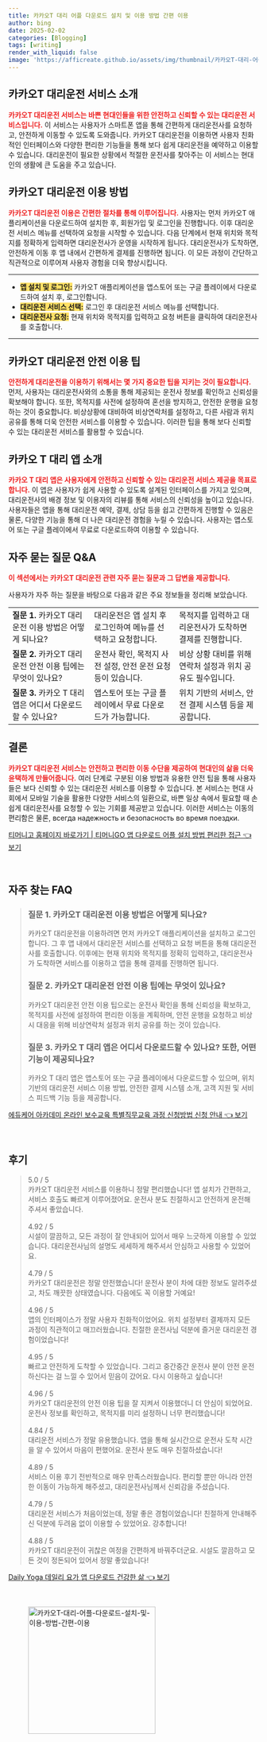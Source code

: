 ```yaml
---
title: 카카오T 대리 어플 다운로드 설치 및 이용 방법 간편 이용
author: bing
date: 2025-02-02
categories: [Blogging]
tags: [writing]
render_with_liquid: false
image: 'https://afficreate.github.io/assets/img/thumbnail/카카오T-대리-어플-다운로드-설치-및-이용-방법-간편-이용.webp'
---
```



<h2 id='kakao_t_dai_service_intro'>카카오T 대리운전 서비스 소개</h2>

<p><b><span style="color: #ee2323;">카카오T 대리운전 서비스는 바쁜 현대인들을 위한 안전하고 신뢰할 수 있는 대리운전 서비스입니다.</span></b> 이 서비스는 사용자가 스마트폰 앱을 통해 간편하게 대리운전사를 요청하고, 안전하게 이동할 수 있도록 도와줍니다. 카카오T 대리운전을 이용하면 사용자 친화적인 인터페이스와 다양한 편리한 기능들을 통해 보다 쉽게 대리운전을 예약하고 이용할 수 있습니다. 대리운전이 필요한 상황에서 적절한 운전사를 찾아주는 이 서비스는 현대인의 생활에 큰 도움을 주고 있습니다.</p>

<h2 id='kakao_t_dai_service_using_method'>카카오T 대리운전 이용 방법</h2>

<p><b><span style="color: #ee2323;">카카오T 대리운전 이용은 간편한 절차를 통해 이루어집니다.</span></b> 사용자는 먼저 카카오T 애플리케이션을 다운로드하여 설치한 후, 회원가입 및 로그인을 진행합니다. 이후 대리운전 서비스 메뉴를 선택하여 요청을 시작할 수 있습니다. 다음 단계에서 현재 위치와 목적지를 정확하게 입력하면 대리운전사가 운영을 시작하게 됩니다. 대리운전사가 도착하면, 안전하게 이동 후 앱 내에서 간편하게 결제를 진행하면 됩니다. 이 모든 과정이 간단하고 직관적으로 이루어져 사용자 경험을 더욱 향상시킵니다.</p>

<hr />

<ul>
    <li><b><span style="background-color: #ffe066;">앱 설치 및 로그인:</span></b> 카카오T 애플리케이션을 앱스토어 또는 구글 플레이에서 다운로드하여 설치 후, 로그인합니다.</li>
    <li><b><span style="background-color: #ffe066;">대리운전 서비스 선택:</span></b> 로그인 후 대리운전 서비스 메뉴를 선택합니다.</li>
    <li><b><span style="background-color: #ffe066;">대리운전사 요청:</span></b> 현재 위치와 목적지를 입력하고 요청 버튼을 클릭하여 대리운전사를 호출합니다.</li>
</ul>

<hr />

<h2 id='kakao_t_dai_safe_tips'>카카오T 대리운전 안전 이용 팁</h2>

<p><b><span style="color: #ee2323;">안전하게 대리운전을 이용하기 위해서는 몇 가지 중요한 팁을 지키는 것이 필요합니다.</span></b> 먼저, 사용자는 대리운전사와의 소통을 통해 제공되는 운전사 정보를 확인하고 신뢰성을 확보해야 합니다. 또한, 목적지를 사전에 설정하여 혼선을 방지하고, 안전한 운행을 요청하는 것이 중요합니다. 비상상황에 대비하여 비상연락처를 설정하고, 다른 사람과 위치 공유를 통해 더욱 안전한 서비스를 이용할 수 있습니다. 이러한 팁을 통해 보다 신뢰할 수 있는 대리운전 서비스를 활용할 수 있습니다.</p>

<h2 id='kakao_t_app_overview'>카카오 T 대리 앱 소개</h2>

<p><b><span style="color: #ee2323;">카카오 T 대리 앱은 사용자에게 안전하고 신뢰할 수 있는 대리운전 서비스 제공을 목표로 합니다.</span></b> 이 앱은 사용자가 쉽게 사용할 수 있도록 설계된 인터페이스를 가지고 있으며, 대리운전사의 배경 정보 및 이용자의 리뷰를 통해 서비스의 신뢰성을 높이고 있습니다. 사용자들은 앱을 통해 대리운전 예약, 결제, 상담 등을 쉽고 간편하게 진행할 수 있음은 물론, 다양한 기능을 통해 더 나은 대리운전 경험을 누릴 수 있습니다. 사용자는 앱스토어 또는 구글 플레이에서 무료로 다운로드하여 이용할 수 있습니다.</p>

<h2 id='faq'>자주 묻는 질문 Q&A</h2>

<p><b><span style="color: #ee2323;">이 섹션에서는 카카오T 대리운전 관련 자주 묻는 질문과 그 답변을 제공합니다.</span></b></p>

<p>사용자가 자주 하는 질문을 바탕으로 다음과 같은 주요 정보들을 정리해 보았습니다.</p>

<table>
    <tr>
        <td><b>질문 1.</b> 카카오T 대리운전 이용 방법은 어떻게 되나요?</td>
        <td>대리운전은 앱 설치 후 로그인하여 메뉴를 선택하고 요청합니다.</td>
        <td>목적지를 입력하고 대리운전사가 도착하면 결제를 진행합니다.</td>
    </tr>
    <tr>
        <td><b>질문 2.</b> 카카오T 대리운전 안전 이용 팁에는 무엇이 있나요?</td>
        <td>운전사 확인, 목적지 사전 설정, 안전 운전 요청 등이 있습니다.</td>
        <td>비상 상황 대비를 위해 연락처 설정과 위치 공유도 필수입니다.</td>
    </tr>
    <tr>
        <td><b>질문 3.</b> 카카오 T 대리 앱은 어디서 다운로드할 수 있나요?</td>
        <td>앱스토어 또는 구글 플레이에서 무료 다운로드가 가능합니다.</td>
        <td>위치 기반의 서비스, 안전 결제 시스템 등을 제공합니다.</td>
    </tr>
</table>

<h2 id='conclusion'>결론</h2>

<p><b><span style="color: #ee2323;">카카오T 대리운전 서비스는 안전하고 편리한 이동 수단을 제공하여 현대인의 삶을 더욱 윤택하게 만들어줍니다.</span></b> 여러 단계로 구분된 이용 방법과 유용한 안전 팁을 통해 사용자들은 보다 신뢰할 수 있는 대리운전 서비스를 이용할 수 있습니다. 본 서비스는 현대 사회에서 모바일 기술을 활용한 다양한 서비스의 일환으로, 바쁜 일상 속에서 필요할 때 손쉽게 대리운전사를 요청할 수 있는 기회를 제공받고 있습니다. 이러한 서비스는 이동의 편리함은 물론, всегда надежность и безопасность во время поездки.</p>


<p><a class="click-button" title="티머니고 홈페이지 바로가기 | 티머니GO 앱 다운로드 어플 설치 방법 편리한 접근" href="https://afficreate.github.io/posts/%ED%8B%B0%EB%A8%B8%EB%8B%88%EA%B3%A0-%ED%99%88%ED%8E%98%EC%9D%B4%EC%A7%80-%EB%B0%94%EB%A1%9C%EA%B0%80%EA%B8%B0-%ED%8B%B0%EB%A8%B8%EB%8B%88GO-%EC%95%B1-%EB%8B%A4%EC%9A%B4%EB%A1%9C%EB%93%9C-%EC%96%B4%ED%94%8C-%EC%84%A4%EC%B9%98-%EB%B0%A9%EB%B2%95-%ED%8E%B8%EB%A6%AC%ED%95%9C-%EC%A0%91%EA%B7%BC/" rel="dofollow">티머니고 홈페이지 바로가기 | 티머니GO 앱 다운로드 어플 설치 방법 편리한 접근 👈 보기</a></p><br>
<h2 id='자주_찾는_FAQ'>자주 찾는 FAQ</h2>
<div itemscope="" itemtype="https://schema.org/FAQPage">
<blockquote>
<div itemscope="" itemprop="mainEntity" itemtype="https://schema.org/Question">
<h3 itemprop="name">질문 1. 카카오T 대리운전 이용 방법은 어떻게 되나요?</h3>
<div itemscope="" itemprop="acceptedAnswer" itemtype="https://schema.org/Answer">
<span itemprop="text">
<p>카카오T 대리운전을 이용하려면 먼저 카카오T 애플리케이션을 설치하고 로그인합니다. 그 후 앱 내에서 대리운전 서비스를 선택하고 요청 버튼을 통해 대리운전사를 호출합니다. 이후에는 현재 위치와 목적지를 정확히 입력하고, 대리운전사가 도착하면 서비스를 이용하고 앱을 통해 결제를 진행하면 됩니다.</p>
</span>
</div>
</div>
<div itemscope="" itemprop="mainEntity" itemtype="https://schema.org/Question">
<h3 itemprop="name">질문 2. 카카오T 대리운전 안전 이용 팁에는 무엇이 있나요?</h3>
<div itemscope="" itemprop="acceptedAnswer" itemtype="https://schema.org/Answer">
<span itemprop="text">
<p>카카오T 대리운전 안전 이용 팁으로는 운전사 확인을 통해 신뢰성을 확보하고, 목적지를 사전에 설정하여 편리한 이동을 계획하며, 안전 운행을 요청하고 비상 시 대응을 위해 비상연락처 설정과 위치 공유를 하는 것이 있습니다.</p>
</span>
</div>
</div>
<div itemscope="" itemprop="mainEntity" itemtype="https://schema.org/Question">
<h3 itemprop="name">질문 3. 카카오 T 대리 앱은 어디서 다운로드할 수 있나요? 또한, 어떤 기능이 제공되나요?</h3>
<div itemscope="" itemprop="acceptedAnswer" itemtype="https://schema.org/Answer">
<span itemprop="text">
<p>카카오 T 대리 앱은 앱스토어 또는 구글 플레이에서 다운로드할 수 있으며, 위치 기반의 대리운전 서비스 이용 방법, 안전한 결제 시스템 소개, 고객 지원 및 서비스 피드백 기능 등을 제공합니다.</p>
</span>
</div>
</div>
</blockquote>
</div>
<p><a class="click-button" title="에듀케어 아카데미 온라인 보수교육 특별직무교육 과정 신청방법 신청 안내" href="https://afficreate.github.io/posts/%EC%97%90%EB%93%80%EC%BC%80%EC%96%B4-%EC%95%84%EC%B9%B4%EB%8D%B0%EB%AF%B8-%EC%98%A8%EB%9D%BC%EC%9D%B8-%EB%B3%B4%EC%88%98%EA%B5%90%EC%9C%A1-%ED%8A%B9%EB%B3%84%EC%A7%81%EB%AC%B4%EA%B5%90%EC%9C%A1-%EA%B3%BC%EC%A0%95-%EC%8B%A0%EC%B2%AD%EB%B0%A9%EB%B2%95-%EC%8B%A0%EC%B2%AD-%EC%95%88%EB%82%B4/" rel="dofollow">에듀케어 아카데미 온라인 보수교육 특별직무교육 과정 신청방법 신청 안내 👈 보기</a></p><br>
<h2 id='후기'>후기</h2>
<div itemscope itemtype="https://schema.org/Product">
  <blockquote>
  <div itemprop="review" itemscope itemtype="https://schema.org/Review">
      <div itemprop="reviewRating" itemscope itemtype="https://schema.org/Rating"> <span itemprop="ratingValue">5.0</span> / <span itemprop="bestRating">5</span> </div>
      <span itemprop="reviewBody">카카오T 대리운전 서비스를 이용하니 정말 편리했습니다! 앱 설치가 간편하고, 서비스 호출도 빠르게 이루어졌어요. 운전사 분도 친절하시고 안전하게 운전해 주셔서 좋았습니다.</span>
  </div>
  <br>
  <div itemprop="review" itemscope itemtype="https://schema.org/Review">
      <div itemprop="reviewRating" itemscope itemtype="https://schema.org/Rating"> <span itemprop="ratingValue">4.92</span> / <span itemprop="bestRating">5</span> </div>
      <span itemprop="reviewBody">시설이 깔끔하고, 모든 과정이 잘 안내되어 있어서 매우 느긋하게 이용할 수 있었습니다. 대리운전사님의 설명도 세세하게 해주셔서 안심하고 사용할 수 있었어요.</span>
  </div>
  <br>
  <div itemprop="review" itemscope itemtype="https://schema.org/Review">
      <div itemprop="reviewRating" itemscope itemtype="https://schema.org/Rating"> <span itemprop="ratingValue">4.79</span> / <span itemprop="bestRating">5</span> </div>
      <span itemprop="reviewBody">카카오T 대리운전은 정말 안전했습니다! 운전사 분이 차에 대한 정보도 알려주셨고, 차도 깨끗한 상태였습니다. 다음에도 꼭 이용할 거예요!</span>
  </div>
  <br>
  <div itemprop="review" itemscope itemtype="https://schema.org/Review">
      <div itemprop="reviewRating" itemscope itemtype="https://schema.org/Rating"> <span itemprop="ratingValue">4.96</span> / <span itemprop="bestRating">5</span> </div>
      <span itemprop="reviewBody">앱의 인터페이스가 정말 사용자 친화적이었어요. 위치 설정부터 결제까지 모든 과정이 직관적이고 매끄러웠습니다. 친절한 운전사님 덕분에 즐거운 대리운전 경험이었습니다!</span>
  </div>
  <br>
  <div itemprop="review" itemscope itemtype="https://schema.org/Review">
      <div itemprop="reviewRating" itemscope itemtype="https://schema.org/Rating"> <span itemprop="ratingValue">4.95</span> / <span itemprop="bestRating">5</span> </div>
      <span itemprop="reviewBody">빠르고 안전하게 도착할 수 있었습니다. 그리고 중간중간 운전사 분이 안전 운전하신다는 걸 느낄 수 있어서 믿음이 갔어요. 다시 이용하고 싶습니다!</span>
  </div>
  <br>
  <div itemprop="review" itemscope itemtype="https://schema.org/Review">
      <div itemprop="reviewRating" itemscope itemtype="https://schema.org/Rating"> <span itemprop="ratingValue">4.96</span> / <span itemprop="bestRating">5</span> </div>
      <span itemprop="reviewBody">카카오T 대리운전의 안전 이용 팁을 잘 지켜서 이용했더니 더 안심이 되었어요. 운전사 정보를 확인하고, 목적지를 미리 설정하니 너무 편리했습니다!</span>
  </div>
  <br>
  <div itemprop="review" itemscope itemtype="https://schema.org/Review">
      <div itemprop="reviewRating" itemscope itemtype="https://schema.org/Rating"> <span itemprop="ratingValue">4.84</span> / <span itemprop="bestRating">5</span> </div>
      <span itemprop="reviewBody">대리운전 서비스가 정말 유용했습니다. 앱을 통해 실시간으로 운전사 도착 시간을 알 수 있어서 마음이 편했어요. 운전사 분도 매우 친절하셨습니다!</span>
  </div>
  <br>
  <div itemprop="review" itemscope itemtype="https://schema.org/Review">
      <div itemprop="reviewRating" itemscope itemtype="https://schema.org/Rating"> <span itemprop="ratingValue">4.89</span> / <span itemprop="bestRating">5</span> </div>
      <span itemprop="reviewBody">서비스 이용 후기 전반적으로 매우 만족스러웠습니다. 편리할 뿐만 아니라 안전한 이동이 가능하게 해주셨고, 대리운전사님께서 신뢰감을 주셨습니다.</span>
  </div>
  <br>
  <div itemprop="review" itemscope itemtype="https://schema.org/Review">
      <div itemprop="reviewRating" itemscope itemtype="https://schema.org/Rating"> <span itemprop="ratingValue">4.79</span> / <span itemprop="bestRating">5</span> </div>
      <span itemprop="reviewBody">대리운전 서비스가 처음이었는데, 정말 좋은 경험이었습니다! 친절하게 안내해주신 덕분에 두려움 없이 이용할 수 있었어요. 강추합니다!</span>
  </div>
  <br>
  <div itemprop="review" itemscope itemtype="https://schema.org/Review">
      <div itemprop="reviewRating" itemscope itemtype="https://schema.org/Rating"> <span itemprop="ratingValue">4.88</span> / <span itemprop="bestRating">5</span> </div>
      <span itemprop="reviewBody">카카오T 대리운전이 귀찮은 여정을 간편하게 바꿔주더군요. 시설도 깔끔하고 모든 것이 정돈되어 있어서 정말 좋았습니다!</span>
  </div>
  </blockquote>
</div>
<p><a class="click-button" title="Daily Yoga 데일리 요가 앱 다운로드 건강한 삶" href="https://afficreate.github.io/posts/Daily-Yoga-%EB%8D%B0%EC%9D%BC%EB%A6%AC-%EC%9A%94%EA%B0%80-%EC%95%B1-%EB%8B%A4%EC%9A%B4%EB%A1%9C%EB%93%9C-%EA%B1%B4%EA%B0%95%ED%95%9C-%EC%82%B6/" rel="dofollow">Daily Yoga 데일리 요가 앱 다운로드 건강한 삶 👈 보기</a></p><br>
<figure class="image"><img src="https://afficreate.github.io/assets/img/thumbnail/카카오T-대리-어플-다운로드-설치-및-이용-방법-간편-이용.webp" alt="카카오T-대리-어플-다운로드-설치-및-이용-방법-간편-이용" width="256" height="256"></figure>